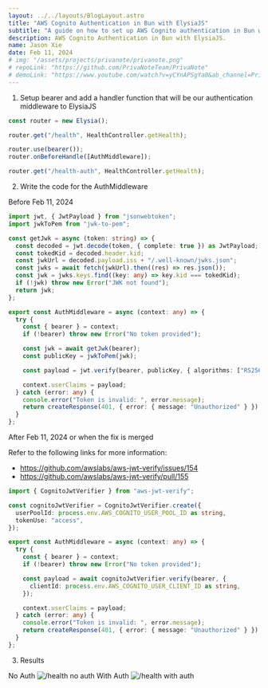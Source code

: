 ```yaml
---
layout: ../../layouts/BlogLayout.astro
title: "AWS Cognito Authentication in Bun with ElysiaJS"
subtitle: "A guide on how to set up AWS Cognito authentication in Bun with ElysiaJS"
description: AWS Cognito Authentication in Bun with ElysiaJS.
name: Jason Xie
date: Feb 11, 2024
# img: "/assets/projects/privanote/privanote.png"
# repoLink: "https://github.com/PrivaNoteTeam/PrivaNote"
# demoLink: "https://www.youtube.com/watch?v=yCYnAPSgYa0&ab_channel=PrivaNoteTeam"
---
```


1. Setup bearer and add a handler function that will be our authentication middleware to ElysiaJS

```ts
const router = new Elysia();

router.get("/health", HealthController.getHealth);

router.use(bearer());
router.onBeforeHandle([AuthMiddleware]);

router.get("/health-auth", HealthController.getHealth);
```

2. Write the code for the AuthMiddleware

Before Feb 11, 2024

```ts
import jwt, { JwtPayload } from "jsonwebtoken";
import jwkToPem from "jwk-to-pem";

const getJwk = async (token: string) => {
  const decoded = jwt.decode(token, { complete: true }) as JwtPayload;
  const tokedKid = decoded.header.kid;
  const jwkUrl = decoded.payload.iss + "/.well-known/jwks.json";
  const jwks = await fetch(jwkUrl).then((res) => res.json());
  const jwk = jwks.keys.find((key: any) => key.kid === tokedKid);
  if (!jwk) throw new Error("JWK not found");
  return jwk;
};

export const AuthMiddleware = async (context: any) => {
  try {
    const { bearer } = context;
    if (!bearer) throw new Error("No token provided");

    const jwk = await getJwk(bearer);
    const publicKey = jwkToPem(jwk);

    const payload = jwt.verify(bearer, publicKey, { algorithms: ["RS256"] });

    context.userClaims = payload;
  } catch (error: any) {
    console.error("Token is invalid: ", error.message);
    return createResponse(401, { error: { message: "Unauthorized" } });
  }
};
```

After Feb 11, 2024 or when the fix is merged

Refer to the following links for more information:

- https://github.com/awslabs/aws-jwt-verify/issues/154
- https://github.com/awslabs/aws-jwt-verify/pull/155

```ts
import { CognitoJwtVerifier } from "aws-jwt-verify";

const cognitoJwtVerifier = CognitoJwtVerifier.create({
  userPoolId: process.env.AWS_COGNITO_USER_POOL_ID as string,
  tokenUse: "access",
});

export const AuthMiddleware = async (context: any) => {
  try {
    const { bearer } = context;
    if (!bearer) throw new Error("No token provided");

    const payload = await cognitoJwtVerifier.verify(bearer, {
      clientId: process.env.AWS_COGNITO_USER_CLIENT_ID as string,
    });

    context.userClaims = payload;
  } catch (error: any) {
    console.error("Token is invalid: ", error.message);
    return createResponse(401, { error: { message: "Unauthorized" } });
  }
};
```

3.  Results

No Auth
![/health no auth](/assets/blog/aws-cognito-authentication-in-bun-with-elysiajs/result_1.png)
With Auth
![/health with auth](/assets/blog/aws-cognito-authentication-in-bun-with-elysiajs/result_2.png)
